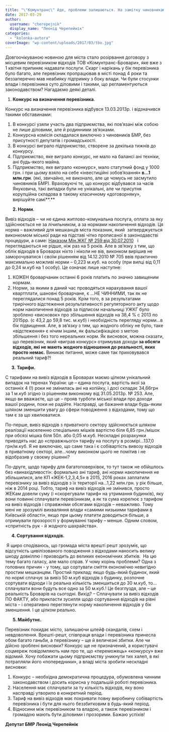 ```yaml
---
title: "\"Комунтранс\" йде, проблеми залишаються. На замітку чиновникам та майбутньому перевізнику"
date: 2017-03-29
author: 
  username: "cherepejnik"
  display_name: "Леонід Черепейнік"
categories: 
  - "kolonka-avtora"
coverImage: "wp-content/uploads/2017/03/tbo.jpg"
---
```


Довгоочікуваною новиною для міста стало розірвання договору з місцевим перевізником відходів ТОВ «Комунтранс-Бровари», яке вже з 1 квітня припиняє надавати послуги. Скарг і нарікань у бік перевізника було багато, але перевізник пропрацював в місті понад 4 роки та беззаперечно мав неабияку підтримку з боку влади. Чи були стосунки влади і перевізника суто діловими і такими, що регламентуються законодавством? Нагадаємо деякі деталі.

1. **Конкурс на визначення перевізника**.

Конкурс на визначення перевізника відбувся 13.03.2013р. і відзначився такими обставинами:

1. В конкурсі узяли участь два підприємства, які пов’язані між собою не лише діловими, але й родинними зв’язками.
2. Конкурсна комісія складалася виключно з чиновників БМР, без присутності депутатів і громадськості.
3. В конкурсі виграло підприємство, створене за декілька тижнів до конкурсу.
4. Підприємство, яке виграло конкурс, не мало на балансі ані техніки, ані будь-якого майна.
5. Підприємство, яке виграло «конкурс», мало статутний фонд у 1000 грн. і при цьому взяло на себе «інвестиційні зобов’язання» **в…1 млн.грн**. (які, звичайно, не виконало, але це чомусь не засмутило чиновників БМР). Враховуючі те, що конкурс відбувався за часів Януковича, такі випадки були не унікальні, але чи присутня корупційна складова в такому класичному «договорняку», вирішуйте самі**.**

      **2. Норми**.

Вивіз відходів – чи не єдина житлово-комунальна послуга, оплата за яку здійснюється не за лічильником, а за нормами накопичення відходів. Ця норма – важливий для мешканців міста показник, який  затверджується виконкомом міської ради на підставі чітко прописаної в законодавстві процедури, а саме: [Наказом Мін.ЖКГ № 259 від 30.07.2010](https://zakon3.rada.gov.ua/laws/show/z0871-10)   і переглядаються не рідше, ніж раз на 5 років. Але в зв’язку з тим, що облік відходів в Броварах ніхто і ніколи не вів, виконком вирішив не заморочуватися і своїм рішенням від 14.12.2010 № 705 ввів практично максимально можливі норми – 0,223 м.куб. на особу (при вилці від 0,11 до 0,24 м.куб на 1 особу). Це означає лише наступне:

1. КОЖЕН броварчанин останні 6 років платить по значно завищеним нормам.
2. Норми, за якими в даний час проводяться нарахування вашої квартплати, шановні броварчане, є …НЕ ЧИННИМИ, так як не переглядалися понад 5 років. Крім того, в за результатами трирічного відстеження результативності регуляторного акту щодо норм накопичення відходів за підписом начальниці УЖКГ було зроблено «висновок» про збільшення відходів на 38,4 % с 2013 по 2015рр. (с 43,2 до 59,8 тис. м.куб) і необхідність перегляду норми…в бік підвищення. Але, в зв’язку з тим, що жодного обліку не було, таке «відстеження» є нічим іншим, як фальсифікацією з метою збільшення і без того нереальних норм. Як висновок, можна сказати, що перевізник, який «виграв конкурс» отримував доходи **за обсяги відходів, які не мають жодного відношення до реальності, яких просто немає.** Виникає питання, може саме так приховувався реальний тариф?!

     **3.** **Тарифи.**

С тарифами на вивіз відходів в Броварах маємо цілком унікальний випадок на теренах України: це – єдина послуга, вартість якої за останніх 4 (!) роки не змінилась ані на копійку, і досі складає 34,66грн за 1 м.куб згідно із рішенням виконкому від 31.05.2013р. № 253. Але, якщо ви вважаєте, що це – прояв турботи міської влади про доходи вашої родини, поки не радійте. Насправді, це бажання влади будь-яким шляхом зменшити увагу до сфери поводження з відходами, тому що там є за що хвилюватися.

По-перше, вивіз відходів з приватного сектору здійснюється шляхом реалізації населенню спеціальних мішків вартістю біля 6,85 грн./мішок при обсязі мішка біля 50л. або 0,05 м.куб. Нескладні розрахунки приводять нас до «справжнього» тарифу на послугу в розмірі…137,0 грн/м.куб. Я не виключаю, що саме така і є собівартість вивозу відходів в приватному секторі, але…чому виконком цього не помітив і не відобразив у своєму рішенні?

По-друге, щодо тарифу для багатоповерхівок, то тут також не обійшлось без «винахідливості»: формально ані тариф, ані норми накопичення не збільшилися, але КП «ЖЕК-1,2,3,4,5» в 2015, 2016 роках заплатили перевізнику за вивіз відходів з їх території на…1,22 млн.грн. у рік більше, ніж в 2014 році. Тобто, тариф на вивіз відходів не змінився, просто ЖЕКам довели суму (і «скорегували тариф» на утримання будинків), яку вони повинні сплачувати перевізникам, а як та сума корелює з тарифом на вивіз відходів і справжніми обсягами відходів – неважливо. Тому мені не зрозумілі вихваляння влади «самими низькими тарифами в Київській області», якщо при цьому платити доводиться більше, а отримувати прозорості у формуванні тарифу – менше. Одним словом, «спритність рук - й жодного шахрайства».

     **4. Сортування відходів.**

 Я щиро сподіваюсь, що громада міста врешті решт зрозуміє, що відсутність цивілізованого поводження з відходами наносить велику шкоду довкіллю і призводить до великих економічних збитків.  На цю тему багато галасу, але мало справ. У чому корінь проблеми? Одна з головних причин - у тому, що сортувати сміття економічно невигідно простим мешканцям. Простий приклад: якщо будь-який будинок, який по нормі сплачує за вивіз 50 м.куб відходів з будинку, розпочне сортувати відходи і їх реальна кількість зменшиться до 30 м.куб, то…сплачувати вони будуть все одно за 50 м.куб.! Це безглуздя, але – це реальність Броварів на сьогодні. Вихід? – Сплачувати за вивіз відходів ПО ФАКТУ, або прикласти зусилля щодо сортування відходів на рівні міста – і оперативно переглянути норму накопичення відходів у бік зменшення. І це цілком реально.

      **5. Майбутнє.**

Перевізник покидає місто, залишаючи шлейф скандалів, схем і невдоволення. Врешті-решт, співпраця влади і перевізника принесла обом багато ганьби, а перевізнику – ще й величезні збитки. Але чи дійсно зроблені висновки? Конкурс ще не призначений, а користувачі соцмереж повідомляють нам про те, що «переможець» «конкурсу» вже відомий. Хочу побажати цьому підприємству уникнути тих халеп, в які потрапляли його «попередники», а владі міста зробити нескладні висновки:

1. Конкурс – необхідна демократична процедура, обумовлена чинним законодавством і досить корисна у подальшій роботі перевізника.
2. Населення має сплачувати за ту кількість відходів, яку воно насправді утворило в конкретний період.
3. Тариф на вивіз відходів має покривати повну виробничу собівартість перевізника і бути для нього беззбитковим в будь-який період.
4. Відносини між перевізником та владою, а також перевізником і громадою мають бути діловими і прозорими. Бажаю успіхів!

**Депутат БМР Леонід Черепейнік**
